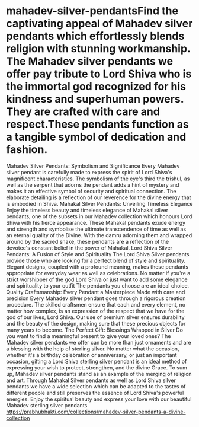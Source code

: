 # mahadev-silver-pendantsFind the captivating appeal of Mahadev silver pendants which effortlessly blends religion with stunning workmanship. The Mahadev silver pendants we offer pay tribute to Lord Shiva who is the immortal god recognized for his kindness and superhuman powers. They are crafted with care and respect.These pendants function as a tangible symbol of dedication and fashion.
Mahadev Silver Pendants: Symbolism and Significance
Every Mahadev silver pendant is carefully made to express the spirit of Lord Shiva's magnificent characteristics. The symbolism of the eye's third the trishul, as well as the serpent that adorns the pendant adds a hint of mystery and makes it an effective symbol of security and spiritual connection. The elaborate detailing is a reflection of our reverence for the divine energy that is embodied in Shiva.
Mahakal Silver Pendants: Unveiling Timeless Elegance
Enjoy the timeless beauty and timeless elegance of Mahakal silver pendants, one of the subsets in our Mahadev collection which honours Lord Shiva with his fierce appearance. These Mahakal pendants exude energy and strength and symbolise the ultimate transcendence of time as well as an eternal quality of the Divine. With the damru adorning them and wrapped around by the sacred snake, these pendants are a reflection of the devotee's constant belief in the power of Mahakal.
Lord Shiva Silver Pendants: A Fusion of Style and Spirituality
The Lord Shiva Silver pendants provide those who are looking for a perfect blend of style and spirituality. Elegant designs, coupled with a profound meaning, makes these pendants appropriate for everyday wear as well as celebrations. No matter if you're a strict worshipper of the god Lord Shiva or just want to add some elegance and spirituality to your outfit The pendants you choose are an ideal choice.
Quality Craftsmanship: Every Pendant a Masterpiece
Made with care and precision Every Mahadev silver pendant goes through a rigorous creation procedure. The skilled craftsmen ensure that each and every element, no matter how complex, is an expression of the respect that we have for the god of our lives, Lord Shiva. Our use of premium silver ensures durability and the beauty of the design, making sure that these precious objects for many years to become.
The Perfect Gift: Blessings Wrapped in Silver
Do you want to find a meaningful present to give your loved ones? The Mahadev silver pendants we offer can be more than just ornaments and are a blessing with the help of sterling silver. No matter what the occasion, whether it's a birthday celebration or anniversary, or just an important occasion, gifting a Lord Shiva sterling silver pendant is an ideal method of expressing your wish to protect, strengthen, and the divine Grace.
To sum up, Mahadev silver pendants stand as an example of the merging of religion and art. Through Mahakal Silver pendants as well as Lord Shiva silver pendants we have a wide selection which can be adapted to the tastes of different people and still preserves the essence of Lord Shiva's powerful energies. Enjoy the spiritual beauty and express your love with our beautiful Mahadev sterling silver pendants
https://prabhubhakti.com/collections/mahadev-silver-pendants-a-divine-collection
